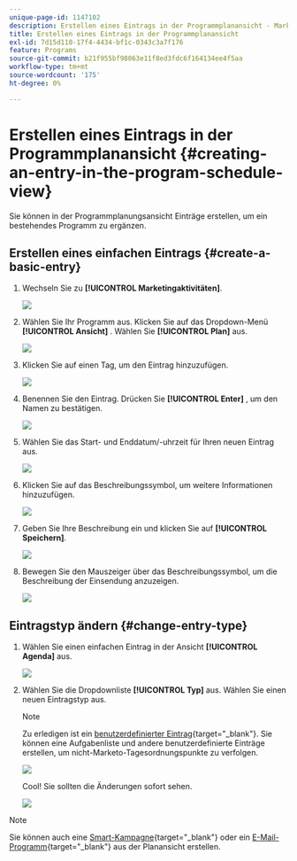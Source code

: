 ```yaml
---
unique-page-id: 1147102
description: Erstellen eines Eintrags in der Programmplanansicht - Marketo-Dokumente - Produktdokumentation
title: Erstellen eines Eintrags in der Programmplanansicht
exl-id: 7d15d110-17f4-4434-bf1c-0343c3a7f176
feature: Programs
source-git-commit: b21f955bf98063e11f8ed3fdc6f164134ee4f5aa
workflow-type: tm+mt
source-wordcount: '175'
ht-degree: 0%

---
```


# Erstellen eines Eintrags in der Programmplanansicht {#creating-an-entry-in-the-program-schedule-view}

Sie können in der Programmplanungsansicht Einträge erstellen, um ein bestehendes Programm zu ergänzen.

## Erstellen eines einfachen Eintrags {#create-a-basic-entry}

1. Wechseln Sie zu **[!UICONTROL Marketingaktivitäten]**.

   ![](assets/login-marketing-activities-1.png)

1. Wählen Sie Ihr Programm aus. Klicken Sie auf das Dropdown-Menü **[!UICONTROL Ansicht]** . Wählen Sie **[!UICONTROL Plan]** aus.

   ![](assets/image2014-9-16-9-3a22-3a7.png)

1. Klicken Sie auf einen Tag, um den Eintrag hinzuzufügen.

   ![](assets/image2014-9-16-9-3a22-3a33.png)

1. Benennen Sie den Eintrag. Drücken Sie **[!UICONTROL Enter]** , um den Namen zu bestätigen.

   ![](assets/image2014-9-16-9-3a22-3a59.png)

1. Wählen Sie das Start- und Enddatum/-uhrzeit für Ihren neuen Eintrag aus.

   ![](assets/image2014-9-16-9-3a23-3a39.png)

1. Klicken Sie auf das Beschreibungssymbol, um weitere Informationen hinzuzufügen.

   ![](assets/image2014-9-16-9-3a25-3a23.png)

1. Geben Sie Ihre Beschreibung ein und klicken Sie auf **[!UICONTROL Speichern]**.

   ![](assets/image2014-9-16-9-3a25-3a39.png)

1. Bewegen Sie den Mauszeiger über das Beschreibungssymbol, um die Beschreibung der Einsendung anzuzeigen.

   ![](assets/image2014-9-16-9-3a25-3a51.png)

## Eintragstyp ändern {#change-entry-type}

1. Wählen Sie einen einfachen Eintrag in der Ansicht **[!UICONTROL Agenda]** aus.

   ![](assets/image2014-9-16-9-3a26-3a5.png)

1. Wählen Sie die Dropdownliste **[!UICONTROL Typ]** aus. Wählen Sie einen neuen Eintragstyp aus.

   >[!NOTE]
   >
   >Zu erledigen ist ein [benutzerdefinierter Eintrag](/help/marketo/product-docs/core-marketo-concepts/programs/program-schedule-view/create-custom-entry-types.md){target="_blank"}. Sie können eine Aufgabenliste und andere benutzerdefinierte Einträge erstellen, um nicht-Marketo-Tagesordnungspunkte zu verfolgen.

   ![](assets/image2014-9-16-9-3a26-3a36.png)

   Cool! Sie sollten die Änderungen sofort sehen.

   ![](assets/image2014-9-16-9-3a27-3a21.png)

>[!NOTE]
>
> Sie können auch eine [Smart-Kampagne](/help/marketo/product-docs/core-marketo-concepts/programs/program-schedule-view/creating-a-batch-smart-campaign-in-the-program-schedule-view.md){target="_blank"} oder ein [E-Mail-Programm](/help/marketo/product-docs/core-marketo-concepts/programs/program-schedule-view/creating-a-new-email-program-in-the-schedule-view.md){target="_blank"} aus der Planansicht erstellen.

